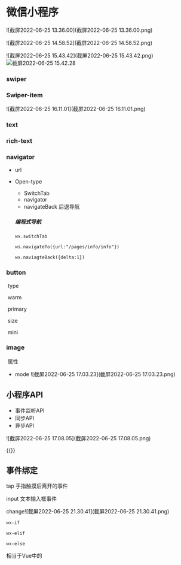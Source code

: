 # 微信小程序

![截屏2022-06-25 13.36.00](截屏2022-06-25 13.36.00.png)

![截屏2022-06-25 14.58.52](截屏2022-06-25 14.58.52.png)

![截屏2022-06-25 15.43.42](截屏2022-06-25 15.43.42.png)![截屏2022-06-25 15.42.28]()



### swiper

### Swiper-item

![截屏2022-06-25 16.11.01](截屏2022-06-25 16.11.01.png)

### text

### rich-text

### navigator

- url

- Open-type

  - SwitchTab
  - navigator
  - navigateBack 后退导航

  ##### 编程式导航

  `wx.switchTab`

  `ws.navigateTo({url:"/pages/info/info"})`

  `wx.naviagteBack({delta:1})`

### button

​	type 

​		warm

​		primary

​	size

​		mini

### image

​		属性

- mode		![截屏2022-06-25 17.03.23](截屏2022-06-25 17.03.23.png)

## 小程序API

- 事件监听API
- 同步API
- 异步API

![截屏2022-06-25 17.08.05](截屏2022-06-25 17.08.05.png)





{{}}



## 事件绑定

tap 手指触摸后离开的事件

input 文本输入框事件

change![截屏2022-06-25 21.30.41](截屏2022-06-25 21.30.41.png)

`wx-if`

`wx-elif`

`wx-else`

<block> 相当于Vue中的<template>

`hiden="{{true}}"` 切换样式

`wx-for`

`wx-for-index`

`wx-for-item`

`wx-key`





```js
  "enablePullDownRefresh": true //开启下拉刷新
    "backgroundColor": "#bfa",//下拉刷新背景颜色
"backgroundTextStyle":"dark",//下拉loading颜色
      "onReachBottomDistance": 50//设置上拉触底的距离
```

![截屏2022-06-26 00.07.07](截屏2022-06-26 00.07.07.png)

list![截屏2022-06-26 00.21.30](截屏2022-06-26 00.21.30.png)

## 小程序生命周期

![截屏2022-06-26 16.09.04](截屏2022-06-26 16.09.04.png)
![截屏2022-06-26 16.09.20](截屏2022-06-26 16.09.20.png)

![截屏2022-06-26 16.10.55](截屏2022-06-26 16.10.55.png)

![截屏2022-06-28 21.30.23](截屏2022-06-28 21.30.23.png)





### Vant

### mobx

​	mobx-miniprogram

​	mobs-minipargram-bingdings

安装

`npm install --save mobx-miniprogram@4.13.2 mobx-miniprogram-bindings@1.2.1 `

Step1  新建文件/store/store.js

```js
import { observable, action} from "mobx-miniprogram"
export const store = observable({
  numA:1,
  numB:4,

  get sum(){
    return this.numA+this.numB;
  },
  updateNumA:action(function(step){
    this.numA += step
  }),
  updateNumB:action(function(step){
    this.numB += step
  })
})
```

在页面中使用mobx

```javascript
import {createStoreBindings} from 'mobx-miniprogram-bindings'
import {store} from '../../store/store'

Page({
   /**
   * 生命周期函数--监听页面加载
   */
  onLoad(options) {
      this.storeBindings = createStoreBindings(this,{
        store,
        fields:['numA','numB','sum'],
        actions:['updateNumA']
      })
  },
  /**
   * 生命周期函数--监听页面卸载
   */
  onUnload() {
    this.storeBindings.destroyStoreBindings()
  },
})
```

在组件中使用mobx

```
// custom-tab-bar/index.js
import {createStoreBindings} from 'mobx-miniprogram-bindings'
import {store} from '../store/store'
Component({
  lifetimes:{
    attached(){
      this.storeBindings = createStoreBindings(this,{
        store,
        fields:['sum','active'],
        actions:['changeActive']
      })
    }
  }
})
```

## 分包

`"subpackage"

##### 打包原则

1. 小程序会按subpackges的配置进行分包，subpackages之外的目录将被打包到主包中
2. 主包也可以有自己的pages（即最外层的pages字段）
3. tabBar页面必须在主包内
4. 分包之间不能互相嵌套

##### 引用原则

1. 主包无法引用分包内的私有资源
2. 分包之间不能相互引用私有资源
3. 分包可以引用主包内的公共资源



### 独立分包

**独立于主包和分包单独运行**

`"independent":true`

**独立分包和普通分包以及主包之间，是相互隔绝的，不能相互引用彼此的资源！**

独立分包不能引用主包中的公共资源

## 分包预下载

```javascript
  "preloadRule": {
    "pages/login/login":{
      "network": "all",
      "packages": [
        "p1",
        "p2"
      ]
    }
  },
```

